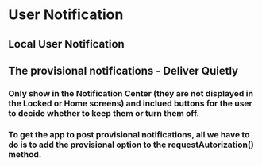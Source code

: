 # User Notification

## Local User Notification

## The provisional notifications - Deliver Quietly
### Only show in the Notification Center (they are not displayed in the Locked or Home screens) and inclued buttons for the user to decide whether to keep them or turn them off.
### To get the app to post provisional notifications, all we have to do is to add the provisional option to the requestAutorization() method.


